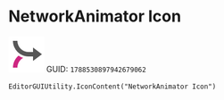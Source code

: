 # NetworkAnimator Icon
![](/img/NetworkAnimator%20Icon.png)
GUID: `1788530897942679062`
```
EditorGUIUtility.IconContent("NetworkAnimator Icon")
```
